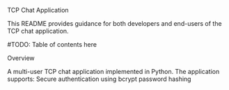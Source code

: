 <!-- @format -->

TCP Chat Application

This README provides guidance for both developers and end-users of the TCP chat application.

#TODO: Table of contents here

Overview

A multi-user TCP chat application implemented in Python. The application supports:
Secure authentication using bcrypt password hashing
